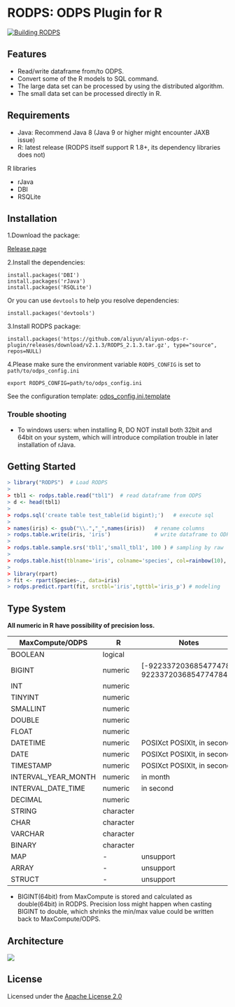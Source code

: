 # RODPS: ODPS Plugin for R

[![Building RODPS](https://github.com/aliyun/aliyun-odps-r-plugin/actions/workflows/building.yaml/badge.svg?branch=master)](https://github.com/aliyun/aliyun-odps-r-plugin/actions/workflows/building.yaml)


## Features

- Read/write dataframe from/to ODPS.
- Convert some of the R models to SQL command.
- The large data set can be processed by using the distributed algorithm.
- The small data set can be processed directly in R.

## Requirements

- Java: Recommend Java 8 (Java 9 or higher might encounter JAXB issue)
- R: latest release (RODPS itself support R 1.8+, its dependency libraries does not)

R libraries

- rJava
- DBI
- RSQLite

## Installation

1.Download the package:

[Release page](https://github.com/aliyun/aliyun-odps-r-plugin/releases)

2.Install the dependencies:

```
install.packages('DBI')
install.packages('rJava')
install.packages('RSQLite')
```
Or you can use `devtools` to help you resolve dependencies:

```
install.packages('devtools')
```

3.Install RODPS package:

```
install.packages('https://github.com/aliyun/aliyun-odps-r-plugin/releases/download/v2.1.3/RODPS_2.1.3.tar.gz', type="source", repos=NULL)
```

4.Please make sure the environment variable `RODPS_CONFIG` is set to `path/to/odps_config.ini`


```
export RODPS_CONFIG=path/to/odps_config.ini
```

See the configuration template: [odps_config.ini.template](https://github.com/aliyun/aliyun-odps-r-plugin/blob/master/odps_config.ini.template)

### Trouble shooting

- To windows users: when installing R, DO NOT install both 32bit and 64bit on your system, which will introduce compilation trouble in later installation of rJava.

## Getting Started

```R
> library("RODPS")  # Load RODPS
>
> tbl1 <- rodps.table.read("tbl1")  # read dataframe from ODPS
> d <- head(tbl1)
>
> rodps.sql('create table test_table(id bigint);')   # execute sql
>
> names(iris) <- gsub("\\.","_",names(iris))   # rename columns
> rodps.table.write(iris, 'iris')              # write dataframe to ODPS
>
> rodps.table.sample.srs('tbl1','small_tbl1', 100 ) # sampling by raw
>
> rodps.table.hist(tblname='iris', colname='species', col=rainbow(10), freq=F) # create a histogram
>
> library(rpart)
> fit <- rpart(Species~., data=iris)
> rodps.predict.rpart(fit, srctbl='iris',tgttbl='iris_p') # modeling
```

## Type System

**All numeric in R have possibility of precision loss.**

| MaxCompute/ODPS | R | Notes |
|-----------------|---|-------|
| BOOLEAN | logical | |
| BIGINT | numeric | \[-9223372036854774784, 9223372036854774784\] * |
| INT | numeric | |
| TINYINT | numeric | |
| SMALLINT | numeric | |
| DOUBLE | numeric | |
| FLOAT | numeric | |
| DATETIME | numeric | POSIXct POSIXlt, in second |
| DATE | numeric | POSIXct POSIXlt, in second |
| TIMESTAMP | numeric | POSIXct POSIXlt, in second |
| INTERVAL_YEAR_MONTH | numeric | in month |
| INTERVAL_DATE_TIME | numeric | in second |
| DECIMAL | numeric | |
| STRING | character | |
| CHAR | character | |
| VARCHAR | character | |
| BINARY | character | |
| MAP | - | unsupport |
| ARRAY | - | unsupport |
| STRUCT | - | unsupport |

* BIGINT(64bit) from MaxCompute is stored and calculated as double(64bit) in RODPS. Precision loss might happen when casting BIGINT to double, which shrinks the min/max value could be written back to MaxCompute/ODPS.

## Architecture

[![](mindmap-thumb.png)](mindmap.pdf)

## License

Licensed under the [Apache License 2.0](https://www.apache.org/licenses/LICENSE-2.0.html)
